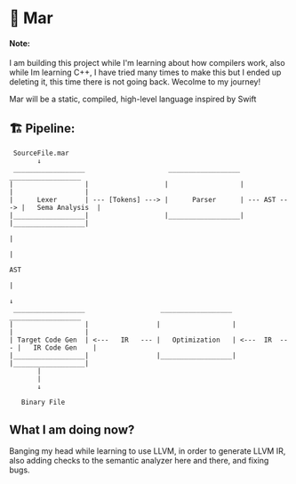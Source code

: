 # 🌊 Mar

#### Note:
I am building this project while I'm learning about how compilers work, also while Im learning C++, I have tried many times to make this but I ended up deleting it, this time there is not going back. Wecolme to my journey!

Mar will be a static, compiled, high-level language inspired by Swift

## 🏗 Pipeline:
```
 SourceFile.mar
       ↓
 __________________                     __________________                __________________
|                  |                   |                  |              |                  |
|      Lexer       | --- [Tokens] ---> |      Parser      | --- AST ---> |   Sema Analysis  | 
|__________________|                   |__________________|              |__________________|
                                                                                   |
                                                                                   |
                                                                                  AST
                                                                                   |
                                                                                   ↓
 __________________                   __________________                 __________________
|                  |                 |                  |               |                  |
| Target Code Gen  | <---   IR   --- |   Optimization   | <---  IR  --- |   IR Code Gen    | 
|__________________|                 |__________________|               |__________________|
       |
       |
       ↓
       
   Binary File

```

## What I am doing now?

Banging my head while learning to use LLVM, in order to generate LLVM IR, also adding checks to the semantic analyzer here and there, and fixing bugs.
